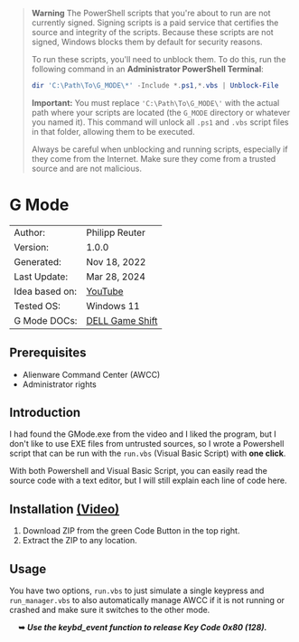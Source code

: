 > **Warning** The PowerShell scripts that you're about to run are not currently signed. Signing scripts is a paid service that certifies the source and integrity of the scripts. Because these scripts are not signed, Windows blocks them by default for security reasons. 
> 
> To run these scripts, you'll need to unblock them. To do this, run the following command in an **Administrator PowerShell Terminal**:
>
> ```powershell
> dir 'C:\Path\To\G_MODE\*' -Include *.ps1,*.vbs | Unblock-File
> ```
> 
> **Important:** You must replace `'C:\Path\To\G_MODE\'` with the actual path where your scripts are located (the `G_MODE` directory or whatever you named it). This command will unlock all `.ps1` and `.vbs` script files in that folder, allowing them to be executed.
> 
> Always be careful when unblocking and running scripts, especially if they come from the Internet. Make sure they come from a trusted source and are not malicious.

# G Mode

<table>
    <tr>
        <td>Author:</td>
        <td>Philipp Reuter</td>
    </tr>
    <tr>
        <td>Version:</td>
        <td>1.0.0</td>
    </tr>
    <tr>
        <td>Generated:</td>
        <td>Nov 18, 2022</td>
    </tr>
    <tr>
        <td>Last Update:</td>
        <td>Mar 28, 2024</td>
    </tr>
    <tr>
        <td>Idea based on:</td>
        <td><a href="https://www.youtube.com/watch?v=_uyORohSWvU">YouTube</a></td>
    </tr>
    <tr>
        <td>Tested OS:</td>
        <td>Windows 11</td>
    </tr>
    <tr>
        <td>G Mode DOCs:</td>
        <td><a href="https://www.dell.com/support/kbdoc/de-de/000132265/introduction-to-the-new-features-of-the-x500-g-series-of-gaming-notebooks?lang=en#Game_Shift">DELL Game Shift</a></td>
    </tr>
</table>

## Prerequisites

- Alienware Command Center (AWCC)
- Administrator rights

## Introduction

I had found the GMode.exe from the video and I liked the program, but I don't like to use EXE files from untrusted sources, so I wrote a Powershell script that can be run with the `run.vbs` (Visual Basic Script) with **one click**.

With both Powershell and Visual Basic Script, you can easily read the source code with a text editor, but I will still explain each line of code here.

## Installation [(Video)](https://www.youtube.com/watch?v=SmMtJ7l6naM)

1. Download ZIP from the green Code Button in the top right.
2. Extract the ZIP to any location.

## Usage

You have two options, `run.vbs` to just simulate a single keypress and `run_manager.vbs` to also automatically manage AWCC if it is not running or crashed and make sure it switches to the other mode.

&nbsp;&nbsp;&nbsp;&nbsp;**&#x27A5;** **_Use the keybd_event function to release Key Code 0x80 (128)._**

</p>
</details>
